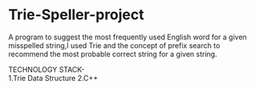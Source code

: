 # Trie-Speller-project
A program to suggest the most frequently used English word for a given misspelled string,I used Trie and the concept of prefix search to recommend the most probable correct string for a given string.
 

TECHNOLOGY STACK-                                              
     1.Trie Data Structure
     2.C++
